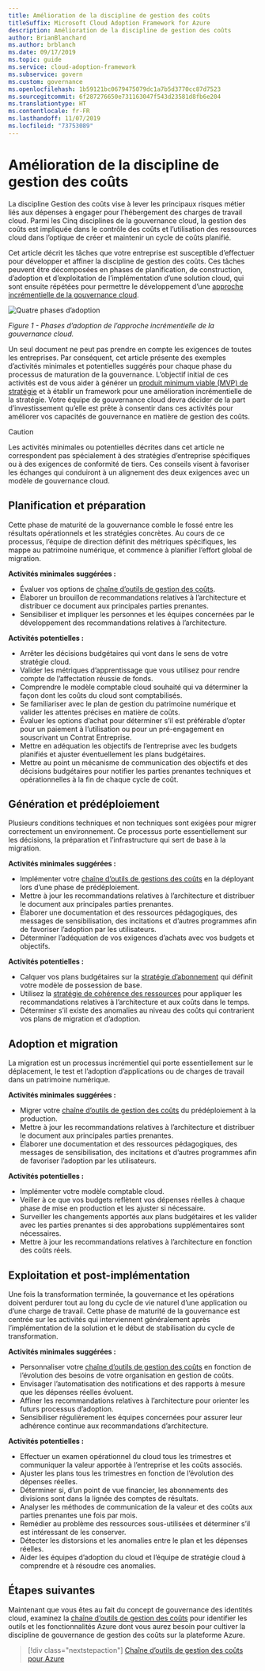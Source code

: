 ```yaml
---
title: Amélioration de la discipline de gestion des coûts
titleSuffix: Microsoft Cloud Adoption Framework for Azure
description: Amélioration de la discipline de gestion des coûts
author: BrianBlanchard
ms.author: brblanch
ms.date: 09/17/2019
ms.topic: guide
ms.service: cloud-adoption-framework
ms.subservice: govern
ms.custom: governance
ms.openlocfilehash: 1b59121bc0679475079dc1a7b5d3770cc87d7523
ms.sourcegitcommit: 6f287276650e731163047f543d23581d8fb6e204
ms.translationtype: HT
ms.contentlocale: fr-FR
ms.lasthandoff: 11/07/2019
ms.locfileid: "73753089"
---
```

# <a name="cost-management-discipline-improvement"></a>Amélioration de la discipline de gestion des coûts

La discipline Gestion des coûts vise à lever les principaux risques métier liés aux dépenses à engager pour l’hébergement des charges de travail cloud. Parmi les Cinq disciplines de la gouvernance cloud, la gestion des coûts est impliquée dans le contrôle des coûts et l’utilisation des ressources cloud dans l’optique de créer et maintenir un cycle de coûts planifié.

Cet article décrit les tâches que votre entreprise est susceptible d’effectuer pour développer et affiner la discipline de gestion des coûts. Ces tâches peuvent être décomposées en phases de planification, de construction, d’adoption et d’exploitation de l’implémentation d’une solution cloud, qui sont ensuite répétées pour permettre le développement d’une [approche incrémentielle de la gouvernance cloud](../guides/index.md#an-incremental-approach-to-cloud-governance).

![Quatre phases d’adoption](../../_images/govern/adoption-phases.png)

*Figure 1 - Phases d’adoption de l’approche incrémentielle de la gouvernance cloud.*

Un seul document ne peut pas prendre en compte les exigences de toutes les entreprises. Par conséquent, cet article présente des exemples d’activités minimales et potentielles suggérés pour chaque phase du processus de maturation de la gouvernance. L’objectif initial de ces activités est de vous aider à générer un [produit minimum viable (MVP) de stratégie](../guides/index.md#an-incremental-approach-to-cloud-governance) et à établir un framework pour une amélioration incrémentielle de la stratégie. Votre équipe de gouvernance cloud devra décider de la part d’investissement qu’elle est prête à consentir dans ces activités pour améliorer vos capacités de gouvernance en matière de gestion des coûts.

> [!CAUTION]
> Les activités minimales ou potentielles décrites dans cet article ne correspondent pas spécialement à des stratégies d’entreprise spécifiques ou à des exigences de conformité de tiers. Ces conseils visent à favoriser les échanges qui conduiront à un alignement des deux exigences avec un modèle de gouvernance cloud.

## <a name="planning-and-readiness"></a>Planification et préparation

Cette phase de maturité de la gouvernance comble le fossé entre les résultats opérationnels et les stratégies concrètes. Au cours de ce processus, l’équipe de direction définit des métriques spécifiques, les mappe au patrimoine numérique, et commence à planifier l’effort global de migration.

**Activités minimales suggérées :**

- Évaluer vos options de [chaîne d’outils de gestion des coûts](./toolchain.md).
- Élaborer un brouillon de recommandations relatives à l’architecture et distribuer ce document aux principales parties prenantes.
- Sensibiliser et impliquer les personnes et les équipes concernées par le développement des recommandations relatives à l’architecture.

**Activités potentielles :**

- Arrêter les décisions budgétaires qui vont dans le sens de votre stratégie cloud.
- Valider les métriques d’apprentissage que vous utilisez pour rendre compte de l’affectation réussie de fonds.
- Comprendre le modèle comptable cloud souhaité qui va déterminer la façon dont les coûts du cloud sont comptabilisés.
- Se familiariser avec le plan de gestion du patrimoine numérique et valider les attentes précises en matière de coûts.
- Évaluer les options d’achat pour déterminer s’il est préférable d’opter pour un paiement à l’utilisation ou pour un pré-engagement en souscrivant un Contrat Entreprise.
- Mettre en adéquation les objectifs de l’entreprise avec les budgets planifiés et ajuster éventuellement les plans budgétaires.
- Mettre au point un mécanisme de communication des objectifs et des décisions budgétaires pour notifier les parties prenantes techniques et opérationnelles à la fin de chaque cycle de coût.

## <a name="build-and-predeployment"></a>Génération et prédéploiement

Plusieurs conditions techniques et non techniques sont exigées pour migrer correctement un environnement. Ce processus porte essentiellement sur les décisions, la préparation et l’infrastructure qui sert de base à la migration.

**Activités minimales suggérées :**

- Implémenter votre [chaîne d’outils de gestions des coûts](./toolchain.md) en la déployant lors d’une phase de prédéploiement.
- Mettre à jour les recommandations relatives à l’architecture et distribuer le document aux principales parties prenantes.
- Élaborer une documentation et des ressources pédagogiques, des messages de sensibilisation, des incitations et d’autres programmes afin de favoriser l’adoption par les utilisateurs.
- Déterminer l’adéquation de vos exigences d’achats avec vos budgets et objectifs.

**Activités potentielles :**

- Calquer vos plans budgétaires sur la [stratégie d’abonnement](../../decision-guides/subscriptions/index.md) qui définit votre modèle de possession de base.
- Utilisez la [stratégie de cohérence des ressources](../../decision-guides/resource-consistency/index.md) pour appliquer les recommandations relatives à l’architecture et aux coûts dans le temps.
- Déterminer s’il existe des anomalies au niveau des coûts qui contrarient vos plans de migration et d’adoption.

## <a name="adopt-and-migrate"></a>Adoption et migration

La migration est un processus incrémentiel qui porte essentiellement sur le déplacement, le test et l’adoption d’applications ou de charges de travail dans un patrimoine numérique.

**Activités minimales suggérées :**

- Migrer votre [chaîne d’outils de gestion des coûts](./toolchain.md) du prédéploiement à la production.
- Mettre à jour les recommandations relatives à l’architecture et distribuer le document aux principales parties prenantes.
- Élaborer une documentation et des ressources pédagogiques, des messages de sensibilisation, des incitations et d’autres programmes afin de favoriser l’adoption par les utilisateurs.

**Activités potentielles :**

- Implémenter votre modèle comptable cloud.
- Veiller à ce que vos budgets reflètent vos dépenses réelles à chaque phase de mise en production et les ajuster si nécessaire.
- Surveiller les changements apportés aux plans budgétaires et les valider avec les parties prenantes si des approbations supplémentaires sont nécessaires.
- Mettre à jour les recommandations relatives à l’architecture en fonction des coûts réels.

## <a name="operate-and-post-implementation"></a>Exploitation et post-implémentation

Une fois la transformation terminée, la gouvernance et les opérations doivent perdurer tout au long du cycle de vie naturel d’une application ou d’une charge de travail. Cette phase de maturité de la gouvernance est centrée sur les activités qui interviennent généralement après l’implémentation de la solution et le début de stabilisation du cycle de transformation.

**Activités minimales suggérées :**

- Personnaliser votre [chaîne d’outils de gestion des coûts](./toolchain.md) en fonction de l’évolution des besoins de votre organisation en gestion de coûts.
- Envisager l’automatisation des notifications et des rapports à mesure que les dépenses réelles évoluent.
- Affiner les recommandations relatives à l’architecture pour orienter les futurs processus d’adoption.
- Sensibiliser régulièrement les équipes concernées pour assurer leur adhérence continue aux recommandations d’architecture.

**Activités potentielles :**

- Effectuer un examen opérationnel du cloud tous les trimestres et communiquer la valeur apportée à l’entreprise et les coûts associés.
- Ajuster les plans tous les trimestres en fonction de l’évolution des dépenses réelles.
- Déterminer si, d’un point de vue financier, les abonnements des divisions sont dans la lignée des comptes de résultats.
- Analyser les méthodes de communication de la valeur et des coûts aux parties prenantes une fois par mois.
- Remédier au problème des ressources sous-utilisées et déterminer s’il est intéressant de les conserver.
- Détecter les distorsions et les anomalies entre le plan et les dépenses réelles.
- Aider les équipes d’adoption du cloud et l’équipe de stratégie cloud à comprendre et à résoudre ces anomalies.

## <a name="next-steps"></a>Étapes suivantes

Maintenant que vous êtes au fait du concept de gouvernance des identités cloud, examinez la [chaîne d’outils de gestion des coûts](./toolchain.md) pour identifier les outils et les fonctionnalités Azure dont vous aurez besoin pour cultiver la discipline de gouvernance de gestion des coûts sur la plateforme Azure.

> [!div class="nextstepaction"]
> [Chaîne d’outils de gestion des coûts pour Azure](./toolchain.md)
